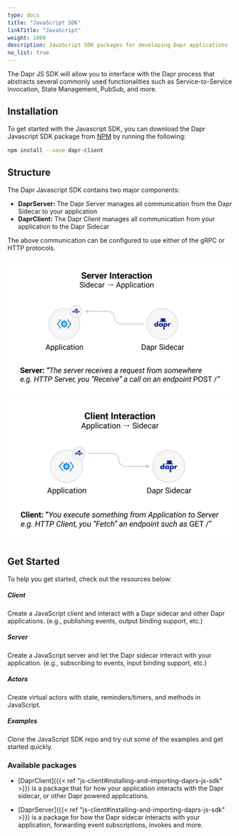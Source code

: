 ```yaml
---
type: docs
title: "JavaScript SDK"
linkTitle: "JavaScript"
weight: 1000
description: JavaScript SDK packages for developing Dapr applications
no_list: true
---
```


The Dapr JS SDK will allow you to interface with the Dapr process that abstracts several commonly used functionalities such as Service-to-Service invocation, State Management, PubSub, and more.

## Installation

To get started with the Javascript SDK, you can download the Dapr Javascript SDK package from [NPM](https://npmjs.org/package/dapr-client) by running the following:

```bash
npm install --save dapr-client
```

## Structure

The Dapr Javascript SDK contains two major components: 

* **DaprServer:** The Dapr Server manages all communication from the Dapr Sidecar to your application
* **DaprClient:** The Dapr Client manages all communication from your application to the Dapr Sidecar

The above communication can be configured to use either of the gRPC or HTTP protocols.

![Dapr Server](./js-server/dapr-server.jpg)
![Dapr Client](./js-client/dapr-client.jpg)

## Get Started

To help you get started, check out the resources below:

<div class="card-deck">
  <div class="card">
    <div class="card-body">
      <h5 class="card-title"><b>Client</b></h5>
      <p class="card-text">Create a JavaScript client and interact with a Dapr sidecar and other Dapr applications. (e.g., publishing events, output binding support, etc.)</p>
      <a href="{{< ref js-client >}}" class="stretched-link"></a>
    </div>
  </div>
  <div class="card">
    <div class="card-body">
      <h5 class="card-title"><b>Server</b></h5>
      <p class="card-text">Create a JavaScript server and let the Dapr sidecar interact with your application. (e.g., subscribing to events, input binding support, etc.)</p>
      <a href="{{< ref js-server >}}" class="stretched-link"></a>
    </div>
  </div>
  <div class="card">
    <div class="card-body">
      <h5 class="card-title"><b>Actors</b></h5>
      <p class="card-text">Create virtual actors with state, reminders/timers, and methods in JavaScript.</p>
      <a href="{{< ref js-actors >}}" class="stretched-link"></a>
    </div>
  </div>
  <div class="card">
    <div class="card-body">
      <h5 class="card-title"><b>Examples</b></h5>
      <p class="card-text">Clone the JavaScript SDK repo and try out some of the examples and get started quickly.</p>
      <a href="https://github.com/dapr/js-sdk/blob/master/documentation/examples.md" class="stretched-link"></a>
    </div>
  </div>
</div>

### Available packages
- [DaprClient]({{< ref "js-client#installing-and-importing-daprs-js-sdk" >}}) is a package that for how your application interacts with the Dapr sidecar, or other Dapr powered applications.

- [DaprServer]({{< ref "js-client#installing-and-importing-daprs-js-sdk" >}}) is a package for how the Dapr sidecar interacts with your application, forwarding event subscriptions, invokes and more.
